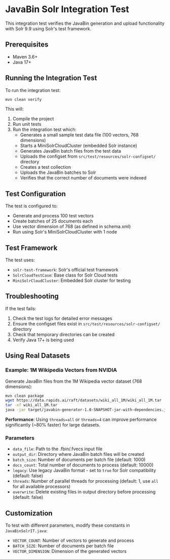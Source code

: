 # JavaBin Solr Integration Test

This integration test verifies the JavaBin generation and upload functionality with Solr 9.9 using Solr's test framework.

## Prerequisites

- Maven 3.6+ 
- Java 17+

## Running the Integration Test

To run the integration test:

```bash
mvn clean verify
```

This will:
1. Compile the project
2. Run unit tests
3. Run the integration test which:
   - Generates a small sample test data file (100 vectors, 768 dimensions)
   - Starts a MiniSolrCloudCluster (embedded Solr instance)
   - Generates JavaBin batch files from the test data
   - Uploads the configset from `src/test/resources/solr-configset/` directory
   - Creates a test collection
   - Uploads the JavaBin batches to Solr
   - Verifies that the correct number of documents were indexed

## Test Configuration

The test is configured to:
- Generate and process 100 test vectors
- Create batches of 25 documents each
- Use vector dimension of 768 (as defined in schema.xml)
- Run using Solr's MiniSolrCloudCluster with 1 node

## Test Framework

The test uses:
- `solr-test-framework`: Solr's official test framework
- `SolrCloudTestCase`: Base class for Solr Cloud tests
- `MiniSolrCloudCluster`: Embedded Solr cluster for testing

## Troubleshooting

If the test fails:
1. Check the test logs for detailed error messages
2. Ensure the configset files exist in `src/test/resources/solr-configset/` directory
3. Check that temporary directories can be created
4. Verify Java 17+ is being used

## Using Real Datasets

### Example: 1M Wikipedia Vectors from NVIDIA

Generate JavaBin files from the 1M Wikipedia vector dataset (768 dimensions):

```bash
mvn clean package
wget https://data.rapids.ai/raft/datasets/wiki_all_1M/wiki_all_1M.tar
tar -xf wiki_all_1M.tar
java -jar target/javabin-generator-1.0-SNAPSHOT-jar-with-dependencies.jar data_file=base.1M.fbin output_dir=wiki_batches batch_size=10000 docs_count=1000000 legacy=true threads=all
```

**Performance**: Using `threads=all` or `threads=4` can improve performance significantly (~80% faster) for large datasets.

### Parameters

- `data_file`: Path to the .fbin/.fvecs input file
- `output_dir`: Directory where JavaBin batch files will be created
- `batch_size`: Number of documents per batch file (default: 1000)
- `docs_count`: Total number of documents to process (default: 10000)
- `legacy`: Use legacy JavaBin format - set to `true` for Solr compatibility (default: false)
- `threads`: Number of parallel threads for processing (default: 1, use `all` for all available processors)
- `overwrite`: Delete existing files in output directory before processing (default: false)

## Customization

To test with different parameters, modify these constants in `JavaBinSolrIT.java`:
- `VECTOR_COUNT`: Number of vectors to generate and process
- `BATCH_SIZE`: Number of documents per batch file
- `VECTOR_DIMENSION`: Dimension of the generated vectors